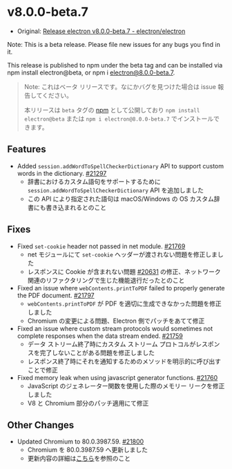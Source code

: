 # v8.0.0-beta.7

- Original: [Release electron v8.0.0-beta.7 - electron/electron](https://github.com/electron/electron/releases/tag/v8.0.0-beta.7)

Note: This is a beta release. Please file new issues for any bugs you find in it.

This release is published to npm under the beta tag and can be installed via npm install electron@beta, or npm i electron@8.0.0-beta.7.

> Note: これはベータ リリースです。なにかバグを見つけた場合は issue 報告してください。
>
> 本リリースは `beta` タグの [npm](https://www.npmjs.com/package/electron) として公開しており `npm install electron@beta` または `npm i electron@8.0.0-beta.7` でインストールできます。

## Features

- Added `session.addWordToSpellCheckerDictionary` API to support custom words in the dictionary. [#21297](https://github.com/electron/electron/pull/21297)
  - 辞書におけるカスタム語句をサポートするために `session.addWordToSpellCheckerDictionary` API を追加しました
  - この API により指定された語句は macOS/Windows の OS カスタム辞書にも書き込まれるとのこと

## Fixes

- Fixed `set-cookie` header not passed in net module. [#21769](https://github.com/electron/electron/pull/21769)
  - net モジュールにて `set-cookie` ヘッダーが渡されない問題を修正しました
  - レスポンスに Cookie が含まれない問題 [#20631](https://github.com/electron/electron/issues/20631) の修正、ネットワーク関連のリファクタリングで生じた機能退行だったとのこと
- Fixed an issue where `webContents.printToPDF` failed to properly generate the PDF document. [#21797](https://github.com/electron/electron/pull/21797)
  - `webContents.printToPDF` が PDF を適切に生成できなかった問題を修正しました
  - Chromium の変更による問題、Electron 側でパッチをあてて修正
- Fixed an issue where custom stream protocols would sometimes not complete responses when the data stream ended. [#21759](https://github.com/electron/electron/pull/21759)
  - データ ストリーム終了時にカスタム ストリーム プロトコルがレスポンスを完了しないことがある問題を修正しました
  - レスポンス終了時にそれを通知するためのメソッドを明示的に呼び出すことで修正
- Fixed memory leak when using javascript generator functions. [#21760](https://github.com/electron/electron/pull/21760)
  - JavaScript のジェネレーター関数を使用した際のメモリー リークを修正しました
  - V8 と Chromium 部分のパッチ適用にて修正

## Other Changes

- Updated Chromium to 80.0.3987.59. [#21800](https://github.com/electron/electron/pull/21800)
  - Chromium を 80.0.3987.59 へ更新しました
  - 更新内容の詳細は[こちら](https://chromium.googlesource.com/chromium/src/+log/80.0.3987.58..80.0.3987.59?n=10000&pretty=fuller)を参照のこと

